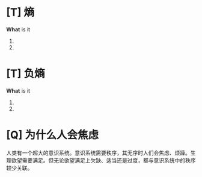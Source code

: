 # [T] 熵

**What** is it

1. 
2.

# [T] 负熵

**What** is it

1. 
2.


# [Q] 为什么人会焦虑

人类有一个超大的意识系统。意识系统需要秩序，其无序时人们会焦虑、烦躁。生理欲望需要满足。但无论欲望满足上欠缺、适当还是过度，都与意识系统中的秩序较少关联。


